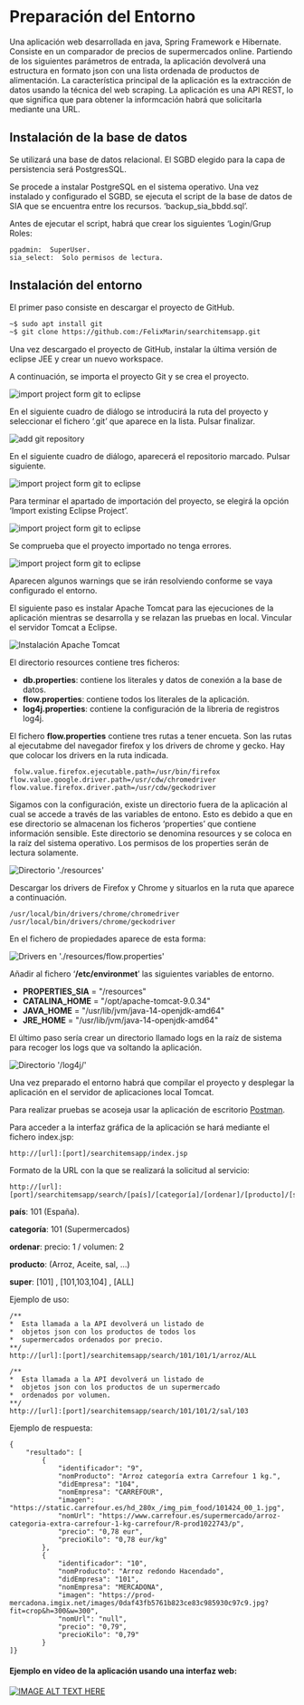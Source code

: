 # Preparación del Entorno

Una aplicación web desarrollada en java, Spring Framework e Hibernate. Consiste en un comparador de precios de supermercados online. Partiendo de los siguientes parámetros de entrada, la aplicación devolverá una estructura en formato json con una lista ordenada de productos de alimentación. La característica principal de la aplicación es la extracción de datos usando la técnica del web scraping.
La aplicación es una API REST, lo que significa que para obtener la informcación habrá que solicitarla mediante una URL.

## Instalación de la base de datos 
Se utilizará una base de datos relacional. El SGBD elegido para la capa de persistencia será PostgresSQL. 

Se procede a instalar PostgreSQL en el sistema operativo. Una vez instalado y configurado el SGBD, se ejecuta el script de la base de datos de SIA que se encuentra entre los recursos. ‘backup_sia_bbdd.sql’. 

Antes de ejecutar el script, habrá que crear los siguientes ‘Login/Grup Roles: 

```console
pgadmin:  SuperUser.
sia_select:  Solo permisos de lectura.
```


## Instalación del entorno 
El primer paso consiste en descargar el proyecto de GitHub.  

```bash
~$ sudo apt install git 
~$ git clone https://github.com:/FelixMarin/searchitemsapp.git 
```

Una vez descargado el proyecto de GitHub, instalar la última versión de eclipse JEE y crear un nuevo workspace.  

A continuación, se importa el proyecto Git y se crea el proyecto. 

![import project form git to eclipse](https://github.com/FelixMarin/searchitemsapp/blob/v0.7.0/docimg/000001.png)

En el siguiente cuadro de diálogo se introducirá la ruta del proyecto y seleccionar el fichero ‘.git’ que aparece en la lista. Pulsar finalizar. 

![add git repository](https://github.com/FelixMarin/searchitemsapp/blob/v0.7.0/docimg/000002.png)

En el siguiente cuadro de diálogo, aparecerá el repositorio marcado. Pulsar siguiente. 

![import project form git to eclipse](https://github.com/FelixMarin/searchitemsapp/blob/v0.7.0/docimg/000003.png)

Para terminar el apartado de importación del proyecto, se elegirá la opción ‘Import existing Eclipse Project’.

 ![import project form git to eclipse](https://github.com/FelixMarin/searchitemsapp/blob/v0.7.0/docimg/000004.png)

Se comprueba que el proyecto importado no tenga errores. 

 ![import project form git to eclipse](https://github.com/FelixMarin/searchitemsapp/blob/v0.7.0/docimg/000005.png)

Aparecen algunos warnings que se irán resolviendo conforme se vaya configurado el entorno. 

El siguiente paso es instalar Apache Tomcat para las ejecuciones de la aplicación mientras se desarrolla y se relazan las pruebas en local. Vincular el servidor Tomcat a Eclipse. 

![Instalación Apache Tomcat](https://github.com/FelixMarin/searchitemsapp/blob/v0.7.0/docimg/000006.png)

El directorio resources contiene tres ficheros:

- **db.properties**: contiene los literales y datos de conexión a la base de datos.
- **flow.properties**: contiene todos los literales de la aplicación.
- **log4j.properties**: contiene la configuración de la libreria de registros log4j.

El fichero **flow.properties** contiene tres rutas a tener encueta. Son las rutas al ejecutabme del navegador firefox y los drivers de chrome y gecko. Hay que colocar los drivers en la ruta indicada.

```console
 folw.value.firefox.ejecutable.path=/usr/bin/firefox
flow.value.google.driver.path=/usr/cdw/chromedriver
flow.value.firefox.driver.path=/usr/cdw/geckodriver
```
Sigamos con la configuración, existe un directorio fuera de la aplicación al cual se accede a través de las variables de entono. Esto es debido a que en ese directorio se almacenan los ficheros ‘properties’ que contiene información sensible. Este directorio se denomina resources y se coloca en la raíz del sistema operativo. Los permisos de los properties serán de lectura solamente. 

![Directorio './resources'](https://github.com/FelixMarin/searchitemsapp/blob/v0.7.0/docimg/000007.png)

Descargar los drivers de Firefox y Chrome y situarlos en la ruta que aparece a continuación. 

```console
/usr/local/bin/drivers/chrome/chromedriver 
/usr/local/bin/drivers/chrome/geckodriver 
```

En el fichero de propiedades aparece de esta forma: 

![Drivers en './resources/flow.properties'](https://github.com/FelixMarin/searchitemsapp/blob/v0.7.0/docimg/000008.png)

Añadir al fichero ‘**/etc/environmet**’ las siguientes variables de entorno.  

- **PROPERTIES_SIA** = "/resources" 
- **CATALINA_HOME** = "/opt/apache-tomcat-9.0.34" 
- **JAVA_HOME** = "/usr/lib/jvm/java-14-openjdk-amd64" 
- **JRE_HOME** = "/usr/lib/jvm/java-14-openjdk-amd64" 

El último paso sería crear un directorio llamado logs en la raíz de sistema para recoger los logs que va soltando la aplicación.  

![Directorio '/log4j/'](https://github.com/FelixMarin/searchitemsapp/blob/v0.7.0/docimg/000009.png)

Una vez preparado el entorno habrá que compilar el proyecto y desplegar la aplicación en el servidor de aplicaciones local Tomcat.

Para realizar pruebas se acoseja usar la aplicación de escritorio [Postman](https://www.postman.com/downloads/). 

Para acceder a la interfaz gráfica de la aplicación se hará mediante el fichero index.jsp:

```console
http://[url]:[port]/searchitemsapp/index.jsp
```

Formato de la URL con la que se realizará la solicitud al servicio:

```console
http://[url]:[port]/searchitemsapp/search/[país]/[categoría]/[ordenar]/[producto]/[super]
```

__país__: 101 (España).

__categoría__: 101 (Supermercados)

__ordenar__: precio: 1 / volumen: 2

__producto__: (Arroz, Aceite, sal, ...)

__super__: [101] , [101,103,104] , [ALL]
 

Ejemplo de uso:

```console
/**
*  Esta llamada a la API devolverá un listado de 
*  objetos json con los productos de todos los 
*  supermercados ordenados por precio. 
**/
http://[url]:[port]/searchitemsapp/search/101/101/1/arroz/ALL
```

```console
/**
*  Esta llamada a la API devolverá un listado de 
*  objetos json con los productos de un supermercado  
*  ordenados por volumen.
**/
http://[url]:[port]/searchitemsapp/search/101/101/2/sal/103
```

Ejemplo de respuesta:

```console
{
    "resultado": [
        {
            "identificador": "9",
            "nomProducto": "Arroz categoría extra Carrefour 1 kg.",
            "didEmpresa": "104",
            "nomEmpresa": "CARREFOUR",
            "imagen": "https://static.carrefour.es/hd_280x_/img_pim_food/101424_00_1.jpg",
            "nomUrl": "https://www.carrefour.es/supermercado/arroz-categoria-extra-carrefour-1-kg-carrefour/R-prod1022743/p",
            "precio": "0,78 eur",
            "precioKilo": "0,78 eur/kg"
        },
        {
            "identificador": "10",
            "nomProducto": "Arroz redondo Hacendado",
            "didEmpresa": "101",
            "nomEmpresa": "MERCADONA",
            "imagen": "https://prod-mercadona.imgix.net/images/0daf43fb5761b823ce83c985930c97c9.jpg?fit=crop&h=300&w=300",
            "nomUrl": "null",
            "precio": "0,79",
            "precioKilo": "0,79"
        }
]}
```

#### Ejemplo en vídeo de la aplicación usando una interfaz web:

[![IMAGE ALT TEXT HERE](https://github.com/FelixMarin/searchitemsapp/blob/v0.7.0/docimg/portada-video-0.png)](https://youtu.be/LX-w0rHEKvk)
 


